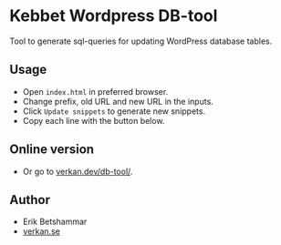 # Kebbet Wordpress DB-tool
Tool to generate sql-queries for updating WordPress database tables.

## Usage
- Open `index.html` in preferred browser.
- Change prefix, old URL and new URL in the inputs.
- Click `Update snippets` to generate new snippets.
- Copy each line with the button below.

## Online version
- Or go to [verkan.dev/db-tool/](https://verkan.dev/db-tool/).

## Author
- Erik Betshammar
- [verkan.se](https://verkan.se)
